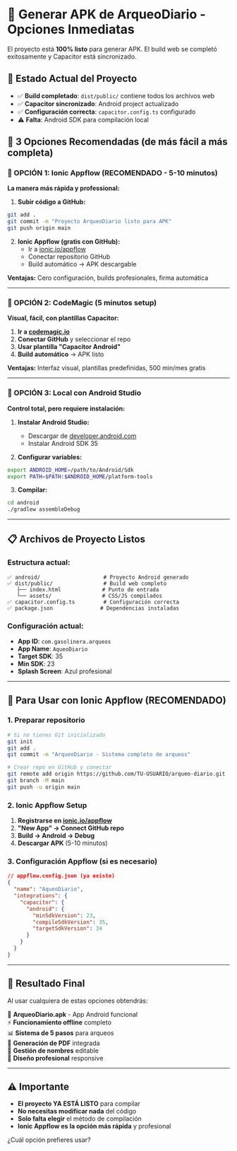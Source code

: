 # 🚀 Generar APK de ArqueoDiario - Opciones Inmediatas

El proyecto está **100% listo** para generar APK. El build web se completó exitosamente y Capacitor está sincronizado.

## 📱 Estado Actual del Proyecto
- ✅ **Build completado**: `dist/public/` contiene todos los archivos web
- ✅ **Capacitor sincronizado**: Android project actualizado
- ✅ **Configuración correcta**: `capacitor.config.ts` configurado
- ⚠️ **Falta**: Android SDK para compilación local

## 🎯 3 Opciones Recomendadas (de más fácil a más completa)

### 🥇 OPCIÓN 1: Ionic Appflow (RECOMENDADO - 5-10 minutos)
**La manera más rápida y professional:**

1. **Subir código a GitHub:**
```bash
git add .
git commit -m "Proyecto ArqueoDiario listo para APK"
git push origin main
```

2. **Ionic Appflow (gratis con GitHub):**
   - Ir a [ionic.io/appflow](https://ionic.io/appflow)
   - Conectar repositorio GitHub
   - Build automático → APK descargable

**Ventajas:** Cero configuración, builds profesionales, firma automática

---

### 🥈 OPCIÓN 2: CodeMagic (5 minutos setup)
**Visual, fácil, con plantillas Capacitor:**

1. **Ir a [codemagic.io](https://codemagic.io)**
2. **Conectar GitHub** y seleccionar el repo
3. **Usar plantilla "Capacitor Android"**
4. **Build automático** → APK listo

**Ventajas:** Interfaz visual, plantillas predefinidas, 500 min/mes gratis

---

### 🥉 OPCIÓN 3: Local con Android Studio
**Control total, pero requiere instalación:**

1. **Instalar Android Studio:**
   - Descargar de [developer.android.com](https://developer.android.com/studio)
   - Instalar Android SDK 35

2. **Configurar variables:**
```bash
export ANDROID_HOME=/path/to/Android/Sdk
export PATH=$PATH:$ANDROID_HOME/platform-tools
```

3. **Compilar:**
```bash
cd android
./gradlew assembleDebug
```

---

## 📋 Archivos de Proyecto Listos

### Estructura actual:
```
✅ android/                    # Proyecto Android generado
✅ dist/public/                # Build web completo
   ├── index.html             # Punto de entrada
   └── assets/                # CSS/JS compilados
✅ capacitor.config.ts         # Configuración correcta
✅ package.json               # Dependencias instaladas
```

### Configuración actual:
- **App ID**: `com.gasolinera.arqueos`
- **App Name**: `AqueoDiario`
- **Target SDK**: 35
- **Min SDK**: 23
- **Splash Screen**: Azul profesional

---

## 🔄 Para Usar con Ionic Appflow (RECOMENDADO)

### 1. Preparar repositorio
```bash
# Si no tienes Git inicializado
git init
git add .
git commit -m "ArqueoDiario - Sistema completo de arqueos"

# Crear repo en GitHub y conectar
git remote add origin https://github.com/TU-USUARIO/arqueo-diario.git
git branch -M main
git push -u origin main
```

### 2. Ionic Appflow Setup
1. **Registrarse en [ionic.io/appflow](https://ionic.io/appflow)**
2. **"New App" → Connect GitHub repo**
3. **Build → Android → Debug**
4. **Descargar APK** (5-10 minutos)

### 3. Configuración Appflow (si es necesario)
```json
// appflow.config.json (ya existe)
{
  "name": "AqueoDiario",
  "integrations": {
    "capacitor": {
      "android": {
        "minSdkVersion": 23,
        "compileSdkVersion": 35,
        "targetSdkVersion": 34
      }
    }
  }
}
```

---

## 🎯 Resultado Final

Al usar cualquiera de estas opciones obtendrás:

📱 **ArqueoDiario.apk** - App Android funcional  
⚡ **Funcionamiento offline** completo  
📊 **Sistema de 5 pasos** para arqueos  
📄 **Generación de PDF** integrada  
👥 **Gestión de nombres** editable  
🎨 **Diseño profesional** responsive  

---

## ⚠️ Importante

- **El proyecto YA ESTÁ LISTO** para compilar
- **No necesitas modificar nada** del código
- **Solo falta elegir** el método de compilación
- **Ionic Appflow es la opción más rápida** y profesional

¿Cuál opción prefieres usar?